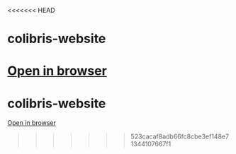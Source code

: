 <<<<<<< HEAD
# colibris-website
<a href="https://tfb34.github.io/colibris-website/">Open in browser</a>
=======
# colibris-website
<a href="https://tfb34.github.io/colibris-website/">Open in browser</a>
>>>>>>> 523cacaf8adb66fc8cbe3ef148e71344107667f1
